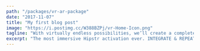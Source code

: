 ```yaml
---
path: "/packages/vr-ar-package"
date: "2017-11-07"
title: "My first blog post"
image: "https://i.postimg.cc/W388BZPj/vr-Home-Icon.png"
tagline: "With virtually endless possibilities, we’ll create a completely custom experience centered around your brand. We guarantee a good time, every time."
excerpt: "The most immersive Hipstr activation ever. INTEGRATE & REPEAT."
---
```

